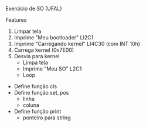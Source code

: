 Exercício de SO (UFAL)

Features

1. Limpar tela
2. Imprime "Meu bootloader" LI2C1
3. Imprime "Carregando kernel" LI4C30 (com INT 10h)
4. Carrega kernel (0x7E00)
5. Desvia para kernel
    - Limpa tela
    - Imprime "Meu SO" L2C1 
    - Loop

- Define função cls
- Define função set_pos
    - linha
    - coluna
- Define função print
    - ponteiro para string
